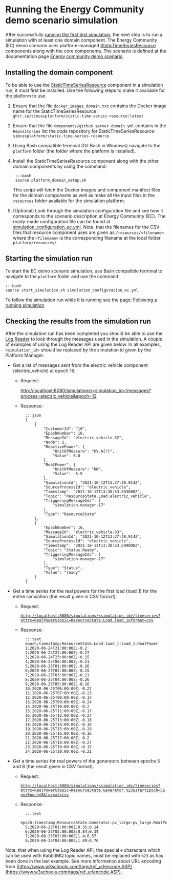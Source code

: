 # Running the Energy Community demo scenario simulation

After successfully [running the first test simulation](core_run-first.md), the next step is to run a simulation with at least one domain component. The Energy Community (EC) demo scenario uses platform-managed [StaticTimeSeriesResource](energy_static-time-series-resource.md) components along with the core components. The scenario is defined at the documentation page [Energy community demo scenario](energy_scenario-ec-demo.md).

## Installing the domain component

To be able to use the [StaticTimeSeriesResource](energy_static-time-series-resource.md) component in a simulation run, it must first be installed. Use the following steps to make it available for the platform to use.

1. Ensure that the file `docker_images_domain.txt` contains the Docker image name for the StaticTimeSeriesResource: `ghcr.io/simcesplatform/static-time-series-resource:latest`

2. Ensure that the file `components/github_server_domain.yml` contains in the `Repositories` list the code repository for StaticTimeSeriesResource: `simcesplatform/static-time-series-resource`

3. Using Bash compatible terminal (Git Bash in Windows) navigate to the `platform` folder (the folder where the platform is installed).

4. Install the StaticTimeSeriesResource component along with the other domain components by using the command:

        :::bash
        source platform_domain_setup.sh

    This script will fetch the Docker images and component manifest files for the domain components as well as make all the input files in the `resources` folder available for the simulation platform.

5. (Optional) Look through the simulation configuration file and see how it corresponds to the scenario description at Energy Community (EC). The ready-made configuration file can be found at [simulation_configuration_ec.yml](https://github.com/simcesplatform/Platform-Manager/blob/master/simulation_configuration_ec.yml). Note, that the filenames for the CSV files that resource component uses are given as `/resources/<filename>` where the `<filename>` is the corresponding filename at the local folder `platform/resources/`

## Starting the simulation run

To start the EC demo scenario simulation, use Bash compatible terminal to navigate to the `platform` folder and use the command

    :::bash
    source start_simulation.sh simulation_configuration_ec.yml

To follow the simulation run while it is running see the page: [Following a running simulation](core_follow-run.md)

## Checking the results from the simulation run

After the simulation run has been completed you should be able to use the [Log Reader](core_log-api.md) to look through the messages used in the simulation. A couple of examples of using the Log Reader API are given below. In all examples, `<simulation_id>` should be replaced by the simulation id given by the Platform Manager.

- Get a list of messages sent from the electric vehicle component (electric_vehicle) at epoch 16.

    - Request:

        [http://localhost:8080/simulations/<simulation_id>/messages?process=electric_vehicle&epoch=12](http://localhost:8080/simulations/<simulation_id>/messages?process=electric_vehicle&epoch=12)

    - Response:

            :::json
            [
                {
                    "CustomerId": "10",
                    "EpochNumber": 16,
                    "MessageId": "electric_vehicle-32",
                    "Node": 2,
                    "ReactivePower": {
                        "UnitOfMeasure": "kV.A{r}",
                        "Value": 0.0
                    },
                    "RealPower": {
                        "UnitOfMeasure": "kW",
                        "Value": -5.5
                    },
                    "SimulationId": "2021-10-12T13:37:48.914Z",
                    "SourceProcessId": "electric_vehicle",
                    "Timestamp": "2021-10-12T13:38:53.593000Z",
                    "Topic": "ResourceState.Load.electric_vehicle",
                    "TriggeringMessageIds": [
                        "simulation-manager-17"
                    ],
                    "Type": "ResourceState"
                },
                {
                    "EpochNumber": 16,
                    "MessageId": "electric_vehicle-33",
                    "SimulationId": "2021-10-12T13:37:48.914Z",
                    "SourceProcessId": "electric_vehicle",
                    "Timestamp": "2021-10-12T13:38:53.599000Z",
                    "Topic": "Status.Ready",
                    "TriggeringMessageIds": [
                        "simulation-manager-17"
                    ],
                    "Type": "Status",
                    "Value": "ready"
                }
            ]

- Get a time series for the real powers for the first load (load_1) for the entire simulation (the result given in CSV format).

    - Request:

        [`http://localhost:8080/simulations/<simulation_id>/timeseries?attrs=RealPower&topic=ResourceState.Load.load_1&format=csv`](http://localhost:8080/simulations/<simulation_id>/timeseries?attrs=RealPower&topic=ResourceState.Load.load_1&format=csv)

    - Response:

            :::text
            epoch;timestamp;ResourceState.Load.load_1:load_1.RealPower
            1;2020-06-24T21:00:00Z;-0.2
            2;2020-06-24T22:00:00Z;-0.27
            3;2020-06-24T23:00:00Z;-0.15
            4;2020-06-25T00:00:00Z;-0.21
            5;2020-06-25T01:00:00Z;-0.26
            6;2020-06-25T02:00:00Z;-0.15
            7;2020-06-25T03:00:00Z;-0.21
            8;2020-06-25T04:00:00Z;-0.26
            9;2020-06-25T05:00:00Z;-0.16
            10;2020-06-25T06:00:00Z;-0.22
            11;2020-06-25T07:00:00Z;-0.23
            12;2020-06-25T08:00:00Z;-0.17
            13;2020-06-25T09:00:00Z;-0.24
            14;2020-06-25T10:00:00Z;-0.2
            15;2020-06-25T11:00:00Z;-0.17
            16;2020-06-25T12:00:00Z;-0.27
            17;2020-06-25T13:00:00Z;-0.18
            18;2020-06-25T14:00:00Z;-0.18
            19;2020-06-25T15:00:00Z;-0.28
            20;2020-06-25T16:00:00Z;-0.16
            21;2020-06-25T17:00:00Z;-0.2
            22;2020-06-25T18:00:00Z;-0.27
            23;2020-06-25T19:00:00Z;-0.15
            24;2020-06-25T20:00:00Z;-0.21

- Get a time series for real powers of the generators between epochs 5 and 8 (the result given in CSV format).

    - Request:

        [`http://localhost:8080/simulations/<simulation_id>/timeseries?attrs=RealPower&topic=ResourceState.Generator.%23&startEpoch=5&endEpoch=8&format=csv`](http://localhost:8080/simulations/<simulation_id>/timeseries?attrs=RealPower&topic=ResourceState.Generator.%23&startEpoch=5&endEpoch=8&format=csv)

    - Response:

            :::text
            epoch;timestamp;ResourceState.Generator.pv_large:pv_large.RealPower;ResourceState.Generator.pv_small:pv_small.RealPower
            5;2020-06-25T01:00:00Z;0.35;0.14
            6;2020-06-25T02:00:00Z;0.84;0.34
            7;2020-06-25T03:00:00Z;1.4;0.57
            8;2020-06-25T04:00:00Z;1.89;0.76

Note, that when using the Log Reader API, the special `#` characters which can be used with RabbitMQ topic names, must be replaced with `%23` as has been done in the last example. See more information about URL encoding from [https://www.w3schools.com/tags/ref_urlencode.ASP](https://www.w3schools.com/tags/ref_urlencode.ASP).
